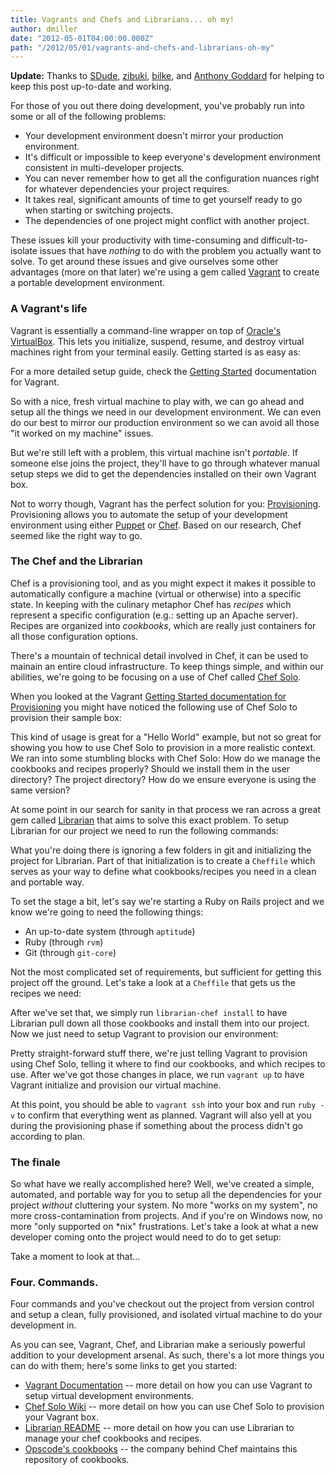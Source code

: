 ```yaml
---
title: Vagrants and Chefs and Librarians... oh my!
author: dmiller
date: "2012-05-01T04:00:00.000Z"
path: "/2012/05/01/vagrants-and-chefs-and-librarians-oh-my"
---
```


**Update:** Thanks to [SDude]({{page.url}}#comment-677428811),
[zibuki]({{page.url}}#comment-584010225),
[bilke]({{page.url}}#comment-537553234), and
[Anthony Goddard]({{page.url}}#comment-521570237) for helping to keep this post
up-to-date and working.

For those of you out there doing development, you've probably run into some or
all of the following problems:

* Your development environment doesn't mirror your production environment.
* It's difficult or impossible to keep everyone's development environment
  consistent in multi-developer projects.
* You can never remember how to get all the configuration nuances right for
  whatever dependencies your project requires.
* It takes real, significant amounts of time to get yourself ready to go when
  starting or switching projects.
* The dependencies of one project might conflict with another project.

These issues kill your productivity with time-consuming and difficult-to-isolate
issues that have _nothing_ to do with the problem you actually want to solve. To
get around these issues and give ourselves some other advantages (more on that
later) we're using a gem called [Vagrant](http://vagrantup.com) to create a
portable development environment.

### A Vagrant's life

Vagrant is essentially a command-line wrapper on top of
[Oracle's VirtualBox](http://www.virtualbox.org/). This lets you initialize,
suspend, resume, and destroy virtual machines right from your terminal easily.
Getting started is as easy as:

<script src="https://gist.github.com/2564740.js?file=vagrant"></script>

For a more detailed setup guide, check the
[Getting Started](http://vagrantup.com/v1/docs/getting-started/index.html)
documentation for Vagrant.

So with a nice, fresh virtual machine to play with, we can go ahead and setup
all the things we need in our development environment. We can even do our best
to mirror our production environment so we can avoid all those "it worked on my
machine" issues.

But we're still left with a problem, this virtual machine isn't _portable_. If
someone else joins the project, they'll have to go through whatever manual setup
steps we did to get the dependencies installed on their own Vagrant box.

Not to worry though, Vagrant has the perfect solution for you:
[Provisioning](http://vagrantup.com/v1/docs/getting-started/provisioning.html).
Provisioning allows you to automate the setup of your development environment
using either [Puppet](http://puppetlabs.com/puppet/what-is-puppet/) or
[Chef](http://wiki.opscode.com/display/chef/Home). Based on our research, Chef
seemed like the right way to go.

### The Chef and the Librarian

Chef is a provisioning tool, and as you might expect it makes it possible to
automatically configure a machine (virtual or otherwise) into a specific state.
In keeping with the culinary metaphor Chef has _recipes_ which represent a
specific configuration (e.g.: setting up an Apache server). Recipes are
organized into _cookbooks_, which are really just containers for all those
configuration options.

There's a mountain of technical detail involved in Chef, it can be used to
mainain an entire cloud infrastructure. To keep things simple, and within our
abilities, we're going to be focusing on a use of Chef called
[Chef Solo](http://wiki.opscode.com/display/chef/Chef+Solo).

When you looked at the Vagrant
[Getting Started documentation for Provisioning](http://vagrantup.com/v1/docs/getting-started/provisioning.html)
you might have noticed the following use of Chef Solo to provision their sample
box:

<script src="https://gist.github.com/2564740.js?file=Vagrantfile-Getting-Started"></script>

This kind of usage is great for a "Hello World" example, but not so great for
showing you how to use Chef Solo to provision in a more realistic context. We
ran into some stumbling blocks with Chef Solo: How do we manage the cookbooks
and recipes properly? Should we install them in the user directory? The project
directory? How do we ensure everyone is using the same version?

At some point in our search for sanity in that process we ran across a great gem
called [Librarian](https://github.com/applicationsonline/librarian) that aims to
solve this exact problem. To setup Librarian for our project we need to run the
following commands:

<script src="https://gist.github.com/2564740.js?file=librarian"></script>

What you're doing there is ignoring a few folders in git and initializing the
project for Librarian. Part of that initialization is to create a `Cheffile`
which serves as your way to define what cookbooks/recipes you need in a clean
and portable way.

To set the stage a bit, let's say we're starting a Ruby on Rails project and we
know we're going to need the following things:

* An up-to-date system (through `aptitude`)
* Ruby (through `rvm`)
* Git (through `git-core`)

Not the most complicated set of requirements, but sufficient for getting this
project off the ground. Let's take a look at a `Cheffile` that gets us the
recipes we need:

<script src="https://gist.github.com/2564740.js?file=Cheffile"></script>

After we've set that, we simply run `librarian-chef install` to have Librarian
pull down all those cookbooks and install them into our project. Now we just
need to setup Vagrant to provision our environment:

<script src="https://gist.github.com/2564740.js?file=Vagrantfile"></script>

Pretty straight-forward stuff there, we're just telling Vagrant to provision
using Chef Solo, telling it where to find our cookbooks, and which recipes to
use. After we've got those changes in place, we run `vagrant up` to have Vagrant
initialize and provision our virtual machine.

At this point, you should be able to `vagrant ssh` into your box and run `ruby
-v` to confirm that everything went as planned. Vagrant will also yell at you
during the provisioning phase if something about the process didn't go according
to plan.

### The finale

So what have we really accomplished here? Well, we've created a simple,
automated, and portable way for you to setup all the dependencies for your
project _without_ cluttering your system. No more "works on my system", no more
cross-contamination from projects. And if you're on Windows now, no more "only
supported on \*nix" frustrations. Let's take a look at what a new developer
coming onto the project would need to do to get setup:

<script src="https://gist.github.com/2564740.js?file=finale"></script>

Take a moment to look at that...

### Four. Commands.

Four commands and you've checkout out the project from version control and setup
a clean, fully provisioned, and isolated virtual machine to do your development
in.

As you can see, Vagrant, Chef, and Librarian make a seriously powerful addition
to your development arsenal. As such, there's a lot more things you can do with
them; here's some links to get you started:

* [Vagrant Documentation](http://vagrantup.com/v1/docs/index.html) -- more
  detail on how you can use Vagrant to setup virtual development environments.
* [Chef Solo Wiki](http://wiki.opscode.com/display/chef/Chef+Solo) -- more
  detail on how you can use Chef Solo to provision your Vagrant box.
* [Librarian README](https://github.com/applicationsonline/librarian/blob/master/README.md)
  -- more detail on how you can use Librarian to manage your chef cookbooks and
  recipes.
* [Opscode's cookbooks](https://github.com/opscode/cookbooks) -- the company
  behind Chef maintains this repository of cookbooks.
